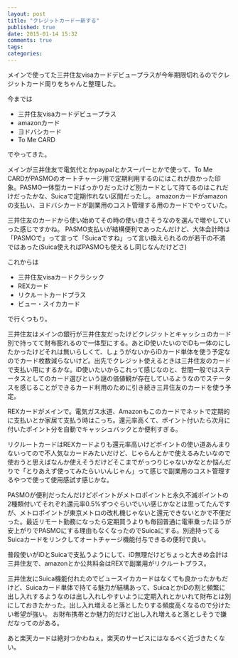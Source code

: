 ```yaml
---
layout: post
title: "クレジットカード一新する"
published: true
date: 2015-01-14 15:32
comments: true
tags: 
categories: 
---
```


メインで使ってた三井住友visaカードデビュープラスが今年期限切れるのでクレジットカード周りをちゃんと整理した。

今までは

- 三井住友visaカードデビュープラス
- amazonカード
- ヨドバシカード
- To Me CARD

でやってきた。

メインが三井住友で電気代とかpaypalとかスーパーとかで使って、To Me CARDがPASMOのオートチャージ用で定期利用するのにはこれが良かった印象。PASMO一体型カードばっかりだったけど別カードとして持てるのはこれだけだったかな、Suicaで定期作れない区間だったし。
amazonカードがamazonの支払い、ヨドバシカードが副業用のコスト管理する用のカードでやっていた。

三井住友のカードから使い始めてその時の使い良さそうなのを選んで増やしていった感じですかね。
PASMO支払いが結構便利であったんだけど、大体会計時は「PASMOで」って言って「Suicaですね」って言い換えられるのが若干の不満ではあった(Suica使えればPASMOも使えるし同じなんだけどさ)


これからは

- 三井住友visaカードクラシック
- REXカード
- リクルートカードプラス
- ビュー・スイカカード

で行くつもり。

三井住友はメインの銀行が三井住友だったけどクレジットとキャッシュのカード別で持ってて財布膨れるので一体型にする。あとiD使いたいのでiDも一体のにしたかったけどそれは無いらしくて、しょうがないからiDカード単体を使う予定なのでカード枚数減らないけど。出先でクレジット使えるときは三井住友のカードで支払い用にするかな。iD使いたいからこれって感じなのと、世間一般ではステータスとしてのカード選びという謎の価値観が存在しているようなのでステータスを感じることができるカード利用のために引き続き三井住友のカードを使う予定。

REXカードがメインで。電気ガス水道、Amazonもこのカードでネットで定期的に支払いとか家居て支払う時はこっち。還元率高くて、ポイント付いたら次月に付いたポイント分を自動でキャッシュバックとか便利すぎる。

リクルートカードはREXカードよりも還元率高いけどポイントの使い道あんまりないってので不人気なカードみたいだけど、じゃらんとかで使えるみたいなので使おうと思えばなんか使えそうだけどそこまでがっつりじゃないかなとか悩んだりで「とりあえず使ってみたらいいんじゃん」って感じで副業用のコスト管理するやつで使って使用感試す感じかな。

PASMOが便利だったんだけどポイントがメトロポイントと永久不滅ポイントの2種類付いてそれぞれ還元率0.5%ずつぐらいでいい感じかなとは思ってたんですが、メトロポイントが東京メトロの改札機じゃないと還元できないとかで不便だった。最近リモート勤務になったら定期買うよりも毎回普通に電車乗ったほうが安上がりでPASMOにする理由もなくなったのでSuicaにする。別途持ってるSuicaカードをリンクしてオートチャージ機能付与できるの便利で良い。

普段使いがiDとSuicaで支払うようにして、iD無理だけどちょっと大きめ会計は三井住友で、amazonとか公共料金はREXで副業用がリクルートプラス。

三井住友にSuica機能付れたのでビュースイカカードはなくても良かったかもだけど、Suicaカード単体で持てる魅力が結構あって、SuicaとかiDの割と頻繁に出し入れするようなのは出し入れしやすいように定期入れとかいれて財布とは別にしておきたかった。出し入れ増えると落としたりする頻度高くなるので分けたい希望が強い。
お財布携帯とか魅力的だけど出し入れ増えると落としそうで嫌だなってのがある。


あと楽天カードは絶対つかわねぇ。楽天のサービスにはなるべく近づきたくない。
